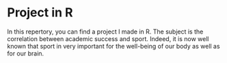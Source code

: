 # Project in R

In this repertory, you can find a project I made in R. The subject is the correlation between academic success and sport. Indeed, it is now well known that sport in very important for the well-being of our body as well as for our brain. 
